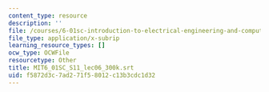 ```yaml
---
content_type: resource
description: ''
file: /courses/6-01sc-introduction-to-electrical-engineering-and-computer-science-i-spring-2011/f5872d3c7ad271f58012c13b3cdc1d32_MIT6_01SC_S11_lec06_300k.srt
file_type: application/x-subrip
learning_resource_types: []
ocw_type: OCWFile
resourcetype: Other
title: MIT6_01SC_S11_lec06_300k.srt
uid: f5872d3c-7ad2-71f5-8012-c13b3cdc1d32
---
```

